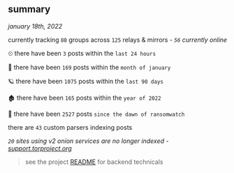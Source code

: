
## summary
_january 18th, 2022_

currently tracking `88` groups across `125` relays & mirrors - _`56` currently online_

⏲ there have been `3` posts within the `last 24 hours`

🦈 there have been `169` posts within the `month of january`

🪐 there have been `1075` posts within the `last 90 days`

🏚 there have been `165` posts within the `year of 2022`

🦕 there have been `2527` posts `since the dawn of ransomwatch`

there are `43` custom parsers indexing posts

_`20` sites using v2 onion services are no longer indexed - [support.torproject.org](https://support.torproject.org/onionservices/v2-deprecation/)_

> see the project [README](https://github.com/thetanz/ransomwatch#ransomwatch--) for backend technicals
